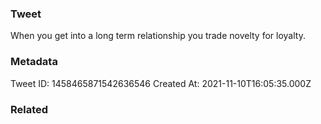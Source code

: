 ### Tweet
When you get into a long term relationship you trade novelty for loyalty.

### Metadata
Tweet ID: 1458465871542636546
Created At: 2021-11-10T16:05:35.000Z

### Related

